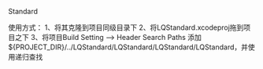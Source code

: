 Standard

使用方式：
1、将其克隆到项目同级目录下
2、将LQStandard.xcodeproj拖到项目之下
3、将项目Build Setting —> Header Search Paths 添加${PROJECT_DIR}/../LQStandard/LQStandard/LQStandard/LQStandard，并使用递归查找
